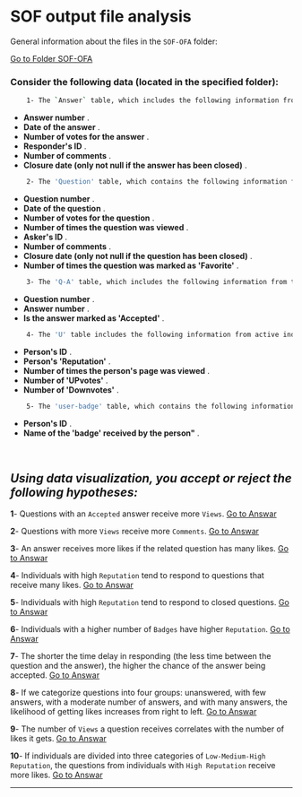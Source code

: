 # ****SOF output file analysis****

General information about the files in the `SOF-OFA` folder:

[Go to Folder SOF-OFA](https://github.com/Hadikamali/SOF-output-file-analysis-part-A/tree/main/SOF-OFA)

### Consider the following data (located in the specified folder):
```bash
    1- The `Answer` table, which includes the following information from the answers published on `SOF`:
```

* **Answer number** .<br>
* **Date of the answer** .<br>
* **Number of votes for the answer** .<br>
* **Responder's ID** .<br>
* **Number of comments** .<br>
* **Closure date (only not null if the answer has been closed)** .<br>

```bash
    2- The 'Question' table, which contains the following information from the questions published on 'SOF':
```
* **Question number** .<br>
* **Date of the question** .<br>
* **Number of votes for the question** .<br>
* **Number of times the question was viewed** .<br>
* **Asker's ID** .<br>
* **Number of comments** .<br>
* **Closure date (only not null if the question has been closed)** .<br>
* **Number of times the question was marked as 'Favorite'** .<br>

```bash
    3- The 'Q-A' table, which includes the following information from the questions and answers published on 'SOF':
```
* **Question number** .<br>
* **Answer number** .<br>
* **Is the answer marked as 'Accepted'** .<br>

```bash
    4- The 'U' table includes the following information from active individuals on 'SOF' (askers or responders):
```
* **Person's ID** .<br>
* **Person's 'Reputation'** .<br>
* **Number of times the person's page was viewed** .<br>
* **Number of 'UPvotes'** .<br>
* **Number of 'Downvotes'** .<br>

```bash
    5- The 'user-badge' table, which contains the following information about individuals:
```
*  **Person's ID** .<br>
*  **Name of the 'badge' received by the person"** .<br>
<br>


## ***Using data visualization, you accept or reject the following hypotheses:***

**1**- Questions with an `Accepted` answer receive more `Views`.
[Go to Answar](https://github.com/Hadikamali/SOF-output-file-analysis-part-two/tree/main/Answer-Q1)


**2**- Questions with more `Views` receive more `Comments`.
[Go to Answar](https://github.com/Hadikamali/SOF-output-file-analysis-part-two/tree/main/Answer-Q2)


**3**- An answer receives more likes if the related question has many likes.
[Go to Answar](https://github.com/Hadikamali/SOF-output-file-analysis-part-two/tree/main/Answer-Q3)


**4**- Individuals with high `Reputation` tend to respond to questions that receive many likes.
[Go to Answar](https://github.com/Hadikamali/SOF-output-file-analysis-part-two/tree/main/Answer-Q4)


**5**- Individuals with high `Reputation` tend to respond to closed questions.
[Go to Answar](https://github.com/Hadikamali/SOF-output-file-analysis-part-two/tree/main/Answer-Q5)


**6**- Individuals with a higher number of `Badges` have higher `Reputation`.
[Go to Answar](https://github.com/Hadikamali/SOF-output-file-analysis-part-two/tree/main/Answer-Q6)


**7**- The shorter the time delay in responding (the less time between the question and the answer), the higher the chance of the answer being accepted.
[Go to Answar](https://github.com/Hadikamali/SOF-output-file-analysis-part-two/tree/main/Answer-Q7)


**8**- If we categorize questions into four groups: unanswered, with few answers, with a moderate number of answers, and with many answers, the likelihood of getting likes increases from right to left.
[Go to Answar](https://github.com/Hadikamali/SOF-output-file-analysis-part-two/tree/main/Answer-Q8)


**9**- The number of `Views` a question receives correlates with the number of likes it gets.
[Go to Answar](https://github.com/Hadikamali/SOF-output-file-analysis-part-two/tree/main/Answer-Q9)


**10**- If individuals are divided into three categories of `Low-Medium-High Reputation`, the questions from individuals with `High Reputation` receive more likes.
[Go to Answar](https://github.com/Hadikamali/SOF-output-file-analysis-part-two/tree/main/Answer-Q10)


----------

